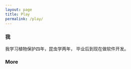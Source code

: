 ```yaml
---
layout: page
title: Play 
permalink: /play/
---
```



<h3>我</h3>

我学习植物保护四年，昆虫学两年，
毕业后到现在做软件开发。

<h3>More<h3>



